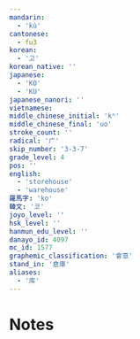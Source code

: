 ```yaml
---
mandarin:
  - 'kù'
cantonese:
  - fu3
korean:
  - '고'
korean_native: ''
japanese:
  - 'KO'
  - 'KU'
japanese_nanori: ''
vietnamese:
middle_chinese_initial: 'kʰ'
middle_chinese_final: 'uo'
stroke_count: ''
radical: '广'
skip_number: '3-3-7'
grade_level: 4
pos: ''
english:
  - 'storehouse'
  - 'warehouse'
羅馬字: 'ko'
韓文: '코'
joyo_level: ''
hsk_level: ''
hanmun_edu_level: ''
danayo_id: 4097
mc_id: 1577
graphemic_classification: '會意'
stand_in: '倉庫'
aliases:
  - '库'
---
```


# Notes
